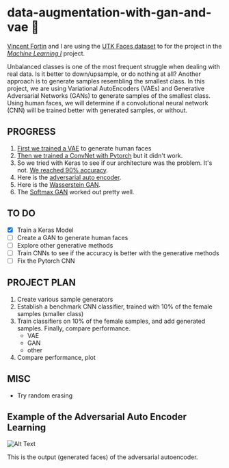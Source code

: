 # data-augmentation-with-gan-and-vae :100:

[Vincent Fortin](https://github.com/vincentfortin) and I are using the [UTK Faces dataset](http://aicip.eecs.utk.edu/wiki/UTKFace) to for the project in the [_Machine Learning I_](https://www.hec.ca/en/courses/detail/?cours=MATH80629A) project. 

Unbalanced classes is one of the most frequent struggle when dealing with real data. Is it better to down/upsample, or do nothing at all? Another approach is to generate samples resembling the smallest class. In this project, we are using Variational AutoEncoders (VAEs) and Generative Adversarial Networks (GANs) to generate samples of the smallest class. Using human faces, we will determine if a convolutional neural network (CNN) will be trained better with generated samples, or without.  

## PROGRESS
1. [First we trained a VAE](https://github.com/nicolas-gervais/data-augmentation-with-gan-and-vae/blob/master/Variational%20Auto%20Encoder%20on%20Human%20Faces.ipynb) to generate human faces
2. [Then we trained a ConvNet with Pytorch](https://github.com/nicolas-gervais/data-augmentation-with-gan-and-vae/blob/master/Pytorch%20ConvNet%20Distinguishing%20Men%20and%20Women.ipynb) but it didn't work.
3. So we tried with Keras to see if our architecture was the problem. It's not. [We reached 90% accuracy](https://github.com/nicolas-gervais/data-augmentation-with-gan-and-vae/blob/master/Keras%20CNN%20Benchmark.ipynb). 
4. Here is the [adversarial auto encoder](https://github.com/nicolas-gervais/data-augmentation-with-gan-and-vae/blob/master/Adversarial%20Auto%20Encoder.ipynb).
5. Here is the [Wasserstein GAN](https://github.com/nicolas-gervais/data-augmentation-with-gan-and-vae/blob/master/Wasserstein%20GAN.ipynb).
6. The [Softmax GAN](https://github.com/nicolas-gervais/data-augmentation-with-gan-and-vae/blob/master/softmax%20gan.ipynb) worked out pretty well.
## TO DO
- [x] Train a Keras Model
- [ ] Create a GAN to generate human faces
- [ ] Explore other generative methods
- [ ] Train CNNs to see if the accuracy is better with the generative methods
- [ ] Fix the Pytorch CNN
## PROJECT PLAN
1. Create various sample generators
2. Establish a benchmark CNN classifier, trained with 10% of the female samples (smaller class)
3. Train classifiers on 10% of the female samples, and add generated samples. Finally, compare performance.
    - VAE
    - GAN
    - other
4. Compare performance, plot 
## MISC
- Try random erasing
## Example of the Adversarial Auto Encoder Learning
![Alt Text](https://media.discordapp.net/attachments/552684049588682752/632967292946350080/sickgif.gif)

This is the output (generated faces) of the adversarial autoencoder.
